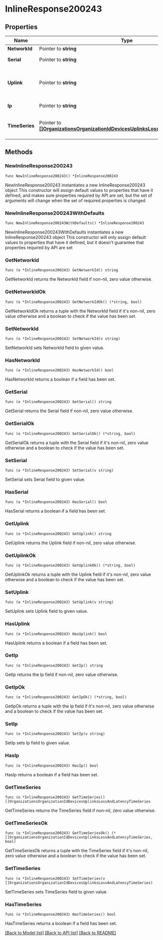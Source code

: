 # InlineResponse200243

## Properties

Name | Type | Description | Notes
------------ | ------------- | ------------- | -------------
**NetworkId** | Pointer to **string** | Network ID | [optional] 
**Serial** | Pointer to **string** | Serial of MX device | [optional] 
**Uplink** | Pointer to **string** | Uplink interface (wan1, wan2, or cellular) | [optional] 
**Ip** | Pointer to **string** | IP address of uplink | [optional] 
**TimeSeries** | Pointer to [**[]OrganizationsOrganizationIdDevicesUplinksLossAndLatencyTimeSeries**](OrganizationsOrganizationIdDevicesUplinksLossAndLatencyTimeSeries.md) | Loss and latency timeseries data | [optional] 

## Methods

### NewInlineResponse200243

`func NewInlineResponse200243() *InlineResponse200243`

NewInlineResponse200243 instantiates a new InlineResponse200243 object
This constructor will assign default values to properties that have it defined,
and makes sure properties required by API are set, but the set of arguments
will change when the set of required properties is changed

### NewInlineResponse200243WithDefaults

`func NewInlineResponse200243WithDefaults() *InlineResponse200243`

NewInlineResponse200243WithDefaults instantiates a new InlineResponse200243 object
This constructor will only assign default values to properties that have it defined,
but it doesn't guarantee that properties required by API are set

### GetNetworkId

`func (o *InlineResponse200243) GetNetworkId() string`

GetNetworkId returns the NetworkId field if non-nil, zero value otherwise.

### GetNetworkIdOk

`func (o *InlineResponse200243) GetNetworkIdOk() (*string, bool)`

GetNetworkIdOk returns a tuple with the NetworkId field if it's non-nil, zero value otherwise
and a boolean to check if the value has been set.

### SetNetworkId

`func (o *InlineResponse200243) SetNetworkId(v string)`

SetNetworkId sets NetworkId field to given value.

### HasNetworkId

`func (o *InlineResponse200243) HasNetworkId() bool`

HasNetworkId returns a boolean if a field has been set.

### GetSerial

`func (o *InlineResponse200243) GetSerial() string`

GetSerial returns the Serial field if non-nil, zero value otherwise.

### GetSerialOk

`func (o *InlineResponse200243) GetSerialOk() (*string, bool)`

GetSerialOk returns a tuple with the Serial field if it's non-nil, zero value otherwise
and a boolean to check if the value has been set.

### SetSerial

`func (o *InlineResponse200243) SetSerial(v string)`

SetSerial sets Serial field to given value.

### HasSerial

`func (o *InlineResponse200243) HasSerial() bool`

HasSerial returns a boolean if a field has been set.

### GetUplink

`func (o *InlineResponse200243) GetUplink() string`

GetUplink returns the Uplink field if non-nil, zero value otherwise.

### GetUplinkOk

`func (o *InlineResponse200243) GetUplinkOk() (*string, bool)`

GetUplinkOk returns a tuple with the Uplink field if it's non-nil, zero value otherwise
and a boolean to check if the value has been set.

### SetUplink

`func (o *InlineResponse200243) SetUplink(v string)`

SetUplink sets Uplink field to given value.

### HasUplink

`func (o *InlineResponse200243) HasUplink() bool`

HasUplink returns a boolean if a field has been set.

### GetIp

`func (o *InlineResponse200243) GetIp() string`

GetIp returns the Ip field if non-nil, zero value otherwise.

### GetIpOk

`func (o *InlineResponse200243) GetIpOk() (*string, bool)`

GetIpOk returns a tuple with the Ip field if it's non-nil, zero value otherwise
and a boolean to check if the value has been set.

### SetIp

`func (o *InlineResponse200243) SetIp(v string)`

SetIp sets Ip field to given value.

### HasIp

`func (o *InlineResponse200243) HasIp() bool`

HasIp returns a boolean if a field has been set.

### GetTimeSeries

`func (o *InlineResponse200243) GetTimeSeries() []OrganizationsOrganizationIdDevicesUplinksLossAndLatencyTimeSeries`

GetTimeSeries returns the TimeSeries field if non-nil, zero value otherwise.

### GetTimeSeriesOk

`func (o *InlineResponse200243) GetTimeSeriesOk() (*[]OrganizationsOrganizationIdDevicesUplinksLossAndLatencyTimeSeries, bool)`

GetTimeSeriesOk returns a tuple with the TimeSeries field if it's non-nil, zero value otherwise
and a boolean to check if the value has been set.

### SetTimeSeries

`func (o *InlineResponse200243) SetTimeSeries(v []OrganizationsOrganizationIdDevicesUplinksLossAndLatencyTimeSeries)`

SetTimeSeries sets TimeSeries field to given value.

### HasTimeSeries

`func (o *InlineResponse200243) HasTimeSeries() bool`

HasTimeSeries returns a boolean if a field has been set.


[[Back to Model list]](../README.md#documentation-for-models) [[Back to API list]](../README.md#documentation-for-api-endpoints) [[Back to README]](../README.md)


